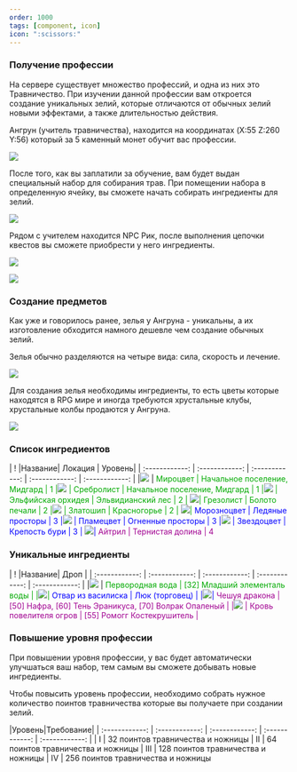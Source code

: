 ```yaml
---
order: 1000
tags: [component, icon]
icon: ":scissors:"
---
```

### Получение профессии
На сервере существует множество профессий, и одна из них это Травничество.
При изучении данной профессии вам откроется создание уникальных зелий, которые отличаются от обычных зелий новыми эффектами, а также длительностью действия.
 
Ангрун (учитель травничества), находится на координатах (X:55 Z:260 Y:56)  который за 5 каменный монет обучит вас профессии.

![](https://i.imgur.com/EDm64rT.png)

После того, как вы заплатили за обучение, вам будет выдан специальный набор для собирания трав. При помещении набора в определенную ячейку, вы сможете начать собирать ингредиенты для зелий.

![](https://i.imgur.com/PpWKbwy.png)

Рядом с учителем  находится NPC Рик, после выполнения цепочки квестов вы сможете приобрести у него ингредиенты.

![](https://i.imgur.com/wtsfNsn.png)

![](https://i.imgur.com/1jGu1u0.png)

### Создание предметов

Как уже и говорилось ранее, зелья у Ангруна - уникальны, а их изготовление обходится намного дешевле чем создание обычных зелий.

Зелья обычно разделяются на четыре вида: сила, скорость и лечение.

![](https://i.imgur.com/WzU0MA6.png)

Для создания зелья необходимы ингредиенты, то есть цветы которые находятся в RPG мире и иногда требуются хрустальные клубы, хрустальные колбы продаются у Ангруна.

![](https://i.imgur.com/efZxdon.png)

### Список ингредиентов

| ! |Название| Локация | Уровень|
| :------------: | :------------: | :------------: | :------------: | :------------: |
|![](https://i.imgur.com/ORrcFDI.png) | <span style="color:rgb(0, 170, 0)">Мироцвет | Начальное поселение, Мидгард | 1
|![](https://i.imgur.com/9LFSaRG.png) | <span style="color:rgb(0, 170, 0)">Сребролист | Начальное поселение, Мидгард | 1
|![](https://i.imgur.com/rmwPxzn.png) | <span style="color:rgb(0, 170, 0)">Эльфийская орхидея | Эльвидианский лес | 2
| ![](https://i.imgur.com/xHpDruT.png)| <span style="color:rgb(0, 170, 0)">Грезолист | Болото печали | 2
|![](https://i.imgur.com/vC7yuPS.png) | <span style="color:rgb(0, 170, 0)">Златошип | Красногорье | 2
| ![](https://i.imgur.com/sORaO3K.png)| <span style="color:rgb(4, 0, 255)">Морозноцвет | Ледяные просторы | 3
|![](https://i.imgur.com/p5PFrDA.png) | <span style="color:rgb(4, 0, 255)">Пламецвет | Огненные просторы | 3
|![](https://i.imgur.com/TJIFrCF.png) | <span style="color:rgb(4, 0, 255)">Звездоцвет | Крепость бури | 3
| ![](https://i.imgur.com/BWtOZWL.png)| <span style="color:rgb(161, 0, 145)">Айтрил | Тернистая долина | 4

### Уникальные ингредиенты

| ! |Название| Дроп |
| :------------: | :------------: | :------------: | :------------: | :------------: |
|![](https://i.imgur.com/cmiE5zg.png) | <span style="color:rgb(0, 170, 0)">Первородная вода | [32] Младший элементаль воды |
|![](https://i.imgur.com/dSMmRx5.png)| <span style="color:rgb(4, 0, 255)">Отвар из василиска | Люк (торговец) |
|![](https://i.imgur.com/abOWudg.png)| <span style="color:rgb(161, 0, 145)">Чешуя дракона | [50] Нафра, [60] Тень Эраникуса, [70] Волрак Опаленый |
|![](https://i.imgur.com/dSMmRx5.png) | <span style="color:rgb(161, 0, 145)">Кровь повелителя огров | [55] Ромогг Костекрушитель |



### Повышение уровня профессии

При повышении уровня профессии, у вас будет автоматически улучшаться ваш набор, тем самым вы сможете добывать новые ингредиенты.

Чтобы повысить уровень профессии, необходимо собрать нужное количество поинтов травничества которые вы получаете при создании зелий.

|Уровень|Требование|
| :------------: | :------------: | :------------: | :------------: | :------------: |
| I  |  32 поинтов травничества и ножницы
| II |  64 поинтов травничества и ножницы
| III |  128 поинтов травничества и ножницы
| IV |  256 поинтов травничества и ножницы
